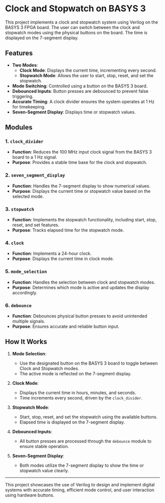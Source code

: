 # Clock and Stopwatch on BASYS 3

This project implements a clock and stopwatch system using Verilog on the BASYS 3 FPGA board. The user can switch between the clock and stopwatch modes using the physical buttons on the board. The time is displayed on the 7-segment display.

## Features

- **Two Modes**:
  - **Clock Mode**: Displays the current time, incrementing every second.
  - **Stopwatch Mode**: Allows the user to start, stop, reset, and set the stopwatch.
- **Mode Switching**: Controlled using a button on the BASYS 3 board.
- **Debounced Inputs**: Button presses are debounced to prevent false triggering.
- **Accurate Timing**: A clock divider ensures the system operates at 1 Hz for timekeeping.
- **Seven-Segment Display**: Displays time or stopwatch values.

## Modules

### 1. `clock_divider`
- **Function**: Reduces the 100 MHz input clock signal from the BASYS 3 board to a 1 Hz signal.
- **Purpose**: Provides a stable time base for the clock and stopwatch.

### 2. `seven_segment_display`
- **Function**: Handles the 7-segment display to show numerical values.
- **Purpose**: Displays the current time or stopwatch value based on the selected mode.

### 3. `stopwatch`
- **Function**: Implements the stopwatch functionality, including start, stop, reset, and set features.
- **Purpose**: Tracks elapsed time for the stopwatch mode.

### 4. `clock`
- **Function**: Implements a 24-hour clock.
- **Purpose**: Displays the current time in clock mode.

### 5. `mode_selection`
- **Function**: Handles the selection between clock and stopwatch modes.
- **Purpose**: Determines which mode is active and updates the display accordingly.

### 6. `debounce`
- **Function**: Debounces physical button presses to avoid unintended multiple signals.
- **Purpose**: Ensures accurate and reliable button input.

## How It Works

1. **Mode Selection**:
   - Use the designated button on the BASYS 3 board to toggle between Clock and Stopwatch modes.
   - The active mode is reflected on the 7-segment display.

2. **Clock Mode**:
   - Displays the current time in hours, minutes, and seconds.
   - Time increments every second, driven by the `clock_divider`.

3. **Stopwatch Mode**:
   - Start, stop, reset, and set the stopwatch using the available buttons.
   - Elapsed time is displayed on the 7-segment display.

4. **Debounced Inputs**:
   - All button presses are processed through the `debounce` module to ensure stable operation.

5. **Seven-Segment Display**:
   - Both modes utilize the 7-segment display to show the time or stopwatch value clearly.

---

This project showcases the use of Verilog to design and implement digital systems with accurate timing, efficient mode control, and user interaction using hardware buttons.
